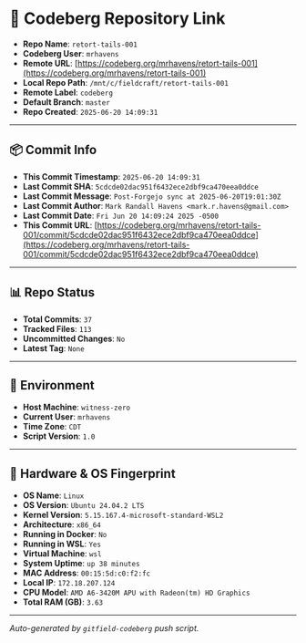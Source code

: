 # 🔗 Codeberg Repository Link

- **Repo Name**: `retort-tails-001`
- **Codeberg User**: `mrhavens`
- **Remote URL**: [https://codeberg.org/mrhavens/retort-tails-001](https://codeberg.org/mrhavens/retort-tails-001)
- **Local Repo Path**: `/mnt/c/fieldcraft/retort-tails-001`
- **Remote Label**: `codeberg`
- **Default Branch**: `master`
- **Repo Created**: `2025-06-20 14:09:31`

---

## 📦 Commit Info

- **This Commit Timestamp**: `2025-06-20 14:09:31`
- **Last Commit SHA**: `5cdcde02dac951f6432ece2dbf9ca470eea0ddce`
- **Last Commit Message**: `Post-Forgejo sync at 2025-06-20T19:01:30Z`
- **Last Commit Author**: `Mark Randall Havens <mark.r.havens@gmail.com>`
- **Last Commit Date**: `Fri Jun 20 14:09:24 2025 -0500`
- **This Commit URL**: [https://codeberg.org/mrhavens/retort-tails-001/commit/5cdcde02dac951f6432ece2dbf9ca470eea0ddce](https://codeberg.org/mrhavens/retort-tails-001/commit/5cdcde02dac951f6432ece2dbf9ca470eea0ddce)

---

## 📊 Repo Status

- **Total Commits**: `37`
- **Tracked Files**: `113`
- **Uncommitted Changes**: `No`
- **Latest Tag**: `None`

---

## 🧭 Environment

- **Host Machine**: `witness-zero`
- **Current User**: `mrhavens`
- **Time Zone**: `CDT`
- **Script Version**: `1.0`

---

## 🧬 Hardware & OS Fingerprint

- **OS Name**: `Linux`
- **OS Version**: `Ubuntu 24.04.2 LTS`
- **Kernel Version**: `5.15.167.4-microsoft-standard-WSL2`
- **Architecture**: `x86_64`
- **Running in Docker**: `No`
- **Running in WSL**: `Yes`
- **Virtual Machine**: `wsl`
- **System Uptime**: `up 38 minutes`
- **MAC Address**: `00:15:5d:c0:f2:fc`
- **Local IP**: `172.18.207.124`
- **CPU Model**: `AMD A6-3420M APU with Radeon(tm) HD Graphics`
- **Total RAM (GB)**: `3.63`

---

_Auto-generated by `gitfield-codeberg` push script._
